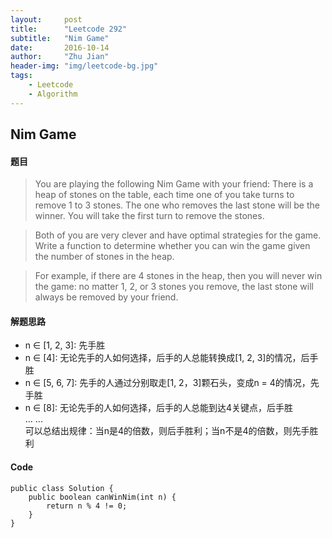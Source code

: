 ```yaml
---
layout:     post
title:      "Leetcode 292"
subtitle:   "Nim Game"
date:       2016-10-14
author:     "Zhu Jian"
header-img: "img/leetcode-bg.jpg"
tags:
    - Leetcode
    - Algorithm
---
```


## Nim Game


#### 题目

>You are playing the following Nim Game with your friend: There is a heap of stones on the table, each time one of you take turns to remove 1 to 3 stones. The one who removes the last stone will be the winner. You will take the first turn to remove the stones.  

>Both of you are very clever and have optimal strategies for the game. Write a function to determine whether you can win the game given the number of stones in the heap.  

>For example, if there are 4 stones in the heap, then you will never win the game: no matter 1, 2, or 3 stones you remove, the last stone will always be removed by your friend.

#### 解题思路  
* n ∈ [1, 2, 3]: 先手胜
* n ∈ [4]: 无论先手的人如何选择，后手的人总能转换成[1, 2, 3]的情况，后手胜
* n ∈ [5, 6, 7]: 先手的人通过分别取走[1, 2，3]颗石头，变成n = 4的情况，先手胜
* n ∈ [8]: 无论先手的人如何选择，后手的人总能到达4关键点，后手胜  
... ...  
可以总结出规律：当n是4的倍数，则后手胜利；当n不是4的倍数，则先手胜利

#### Code
```
public class Solution {  
	public boolean canWinNim(int n) {  
        return n % 4 != 0;  
    }  
}
```